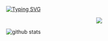 [![Typing SVG](https://readme-typing-svg.demolab.com?font=Jacquarda+Bastarda+9&pause=1000&color=3C6FFF&center=true&width=435&lines=++++++Hello%2C+I'm+Swenn%2C+a+42+student+%F0%9F%A6%88;This+is+my+repo+!+%F0%9F%A6%88)](https://git.io/typing-svg)

<p align="center">
  <a href="https://skillicons.dev">
    <img src="https://skillicons.dev/icons?i=c,vim,linux" />
  </a>
</p>

  <img alt="github stats" src="https://pixel-profile-ui.vercel.app/api/github-stats?username=swenn-padawan&screen_effect=true&include_all_commits=true&pixelate_avatar=false&theme=fuji&theme=fuji&color=%23ffffffFF">
</picture>

